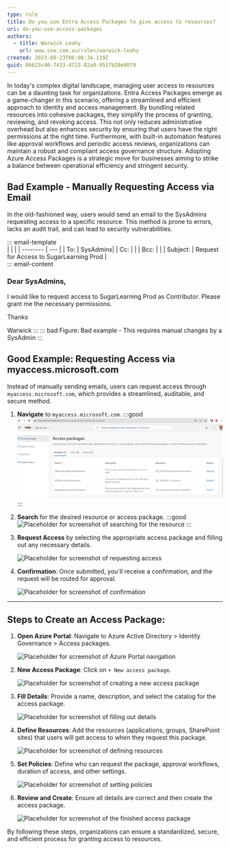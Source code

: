 ```yaml
---
type: rule
title: Do you use Entra Access Packages to give access to resources?
uri: do-you-use-access-packages
authors:
  - title: Warwick Leahy
    url: www.ssw.com.au/rules/warwick-leahy
created: 2023-08-23T06:08:34.119Z
guid: 86623c40-7433-4723-82a0-9517b28e9079
---
```

In today's complex digital landscape, managing user access to resources can be a daunting task for organizations. Entra Access Packages emerge as a game-changer in this scenario, offering a streamlined and efficient approach to identity and access management. By bundling related resources into cohesive packages, they simplify the process of granting, reviewing, and revoking access. This not only reduces administrative overhead but also enhances security by ensuring that users have the right permissions at the right time. Furthermore, with built-in automation features like approval workflows and periodic access reviews, organizations can maintain a robust and compliant access governance structure. Adopting Azure Access Packages is a strategic move for businesses aiming to strike a balance between operational efficiency and stringent security.

<!--endintro-->

## Bad Example - Manually Requesting Access via Email

In the old-fashioned way, users would send an email to the SysAdmins requesting access to a specific resource. This method is prone to errors, lacks an audit trail, and can lead to security vulnerabilities.

::: email-template\
|          |     |
| -------- | --- |
| To:      | SysAdmins|
| Cc:      | |
| Bcc:     | |
| Subject: | Request for Access to SugarLearning Prod |\
::: email-content  

### Dear SysAdmins,

I would like to request access to SugarLearning Prod as Contributor. Please grant me the necessary permissions.

Thanks

Warwick
:::
::: bad
Figure: Bad example - This requires manual changes by a SysAdmin
:::


## Good Example: Requesting Access via myaccess.microsoft.com

Instead of manually sending emails, users can request access through `myaccess.microsoft.com`, which provides a streamlined, auditable, and secure method.

1. **Navigate** to `myaccess.microsoft.com`.
:::good
   ![Placeholder for screenshot navigating to myaccess.microsoft.com](screenshot-2023-08-23-214846.png)
:::
2. **Search** for the desired resource or access package.
:::good
   ![Placeholder for screenshot of searching for the resource](#)
:::
3. **Request Access** by selecting the appropriate access package and filling out any necessary details.

   ![Placeholder for screenshot of requesting access](#)
4. **Confirmation**: Once submitted, you'll receive a confirmation, and the request will be routed for approval.

   ![Placeholder for screenshot of confirmation](#)

- - -

## Steps to Create an Access Package:

1. **Open Azure Portal**: Navigate to Azure Active Directory > Identity Governance > Access packages.

   ![Placeholder for screenshot of Azure Portal navigation](#)
2. **New Access Package**: Click on `+ New access package`.

   ![Placeholder for screenshot of creating a new access package](#)
3. **Fill Details**: Provide a name, description, and select the catalog for the access package.

   ![Placeholder for screenshot of filling out details](#)
4. **Define Resources**: Add the resources (applications, groups, SharePoint sites) that users will get access to when they request this package.

   ![Placeholder for screenshot of defining resources](#)
5. **Set Policies**: Define who can request the package, approval workflows, duration of access, and other settings.

   ![Placeholder for screenshot of setting policies](#)
6. **Review and Create**: Ensure all details are correct and then create the access package.

   ![Placeholder for screenshot of the finished access package](#)

By following these steps, organizations can ensure a standardized, secure, and efficient process for granting access to resources.